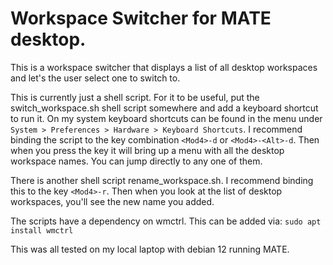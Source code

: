 # Workspace Switcher for MATE desktop.
This is a workspace switcher that displays a list of all desktop workspaces and
let's the user select one to switch to.

This is currently just a shell script. For it to be useful, put the
switch_workspace.sh shell script somewhere and add a keyboard shortcut to run
it. On my system keyboard shortcuts can be found in the menu under
`System > Preferences > Hardware > Keyboard Shortcuts`.
I recommend binding the script to the key combination `<Mod4>-d` or `<Mod4>-<Alt>-d`.
Then when you press the key it will bring up a menu with all the desktop 
workspace names. You can jump directly to any one of them.

There is another shell script rename_workspace.sh. I recommend binding this to
the key `<Mod4>-r`. Then when you look at the list of desktop workspaces, you'll
see the new name you added.

The scripts have a dependency on wmctrl. This can be added via:
`sudo apt install wmctrl`

This was all tested on my local laptop with debian 12 running MATE.
